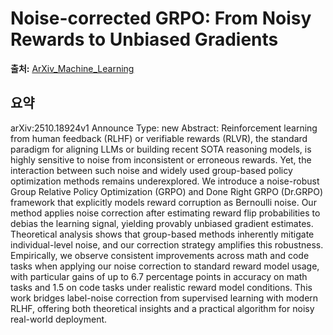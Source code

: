 # Noise-corrected GRPO: From Noisy Rewards to Unbiased Gradients

**출처:** [ArXiv_Machine_Learning](https://arxiv.org/abs/2510.18924)

## 요약
arXiv:2510.18924v1 Announce Type: new
Abstract: Reinforcement learning from human feedback (RLHF) or verifiable rewards (RLVR), the standard paradigm for aligning LLMs or building recent SOTA reasoning models, is highly sensitive to noise from inconsistent or erroneous rewards. Yet, the interaction between such noise and widely used group-based policy optimization methods remains underexplored. We introduce a noise-robust Group Relative Policy Optimization (GRPO) and Done Right GRPO (Dr.GRPO) framework that explicitly models reward corruption as Bernoulli noise. Our method applies noise correction after estimating reward flip probabilities to debias the learning signal, yielding provably unbiased gradient estimates. Theoretical analysis shows that group-based methods inherently mitigate individual-level noise, and our correction strategy amplifies this robustness. Empirically, we observe consistent improvements across math and code tasks when applying our noise correction to standard reward model usage, with particular gains of up to 6.7 percentage points in accuracy on math tasks and 1.5 on code tasks under realistic reward model conditions. This work bridges label-noise correction from supervised learning with modern RLHF, offering both theoretical insights and a practical algorithm for noisy real-world deployment.
